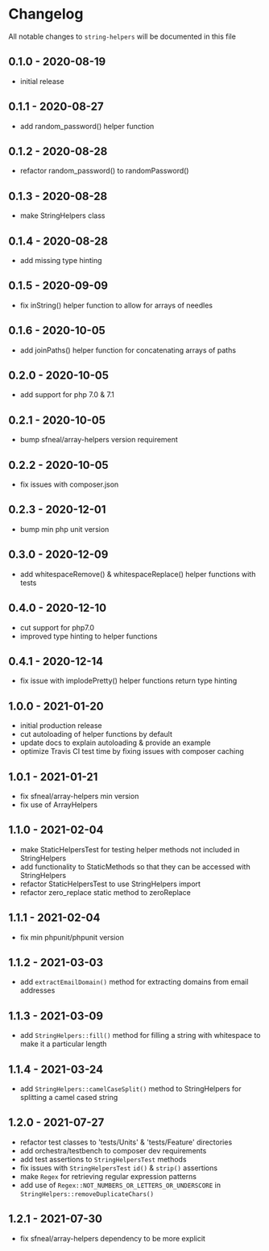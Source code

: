 # Changelog

All notable changes to `string-helpers` will be documented in this file


## 0.1.0 - 2020-08-19
- initial release


## 0.1.1 - 2020-08-27
- add random_password() helper function


## 0.1.2 - 2020-08-28
- refactor random_password() to randomPassword()


## 0.1.3 - 2020-08-28
- make StringHelpers class


## 0.1.4 - 2020-08-28
- add missing type hinting


## 0.1.5 - 2020-09-09
- fix inString() helper function to allow for arrays of needles


## 0.1.6 - 2020-10-05
- add joinPaths() helper function for concatenating arrays of paths


## 0.2.0 - 2020-10-05
- add support for php 7.0 & 7.1


## 0.2.1 - 2020-10-05
- bump sfneal/array-helpers version requirement


## 0.2.2 - 2020-10-05
- fix issues with composer.json


## 0.2.3 - 2020-12-01
- bump min php unit version


## 0.3.0 - 2020-12-09
- add whitespaceRemove() & whitespaceReplace() helper functions with tests


## 0.4.0 - 2020-12-10
- cut support for php7.0
- improved type hinting to helper functions


## 0.4.1 - 2020-12-14
- fix issue with implodePretty() helper functions return type hinting


## 1.0.0 - 2021-01-20
- initial production release
- cut autoloading of helper functions by default 
- update docs to explain autoloading & provide an example
- optimize Travis CI test time by fixing issues with composer caching


## 1.0.1 - 2021-01-21
- fix sfneal/array-helpers min version
- fix use of ArrayHelpers


## 1.1.0 - 2021-02-04
- make StaticHelpersTest for testing helper methods not included in StringHelpers
- add functionality to StaticMethods so that they can be accessed with StringHelpers
- refactor StaticHelpersTest to use StringHelpers import
- refactor zero_replace static method to zeroReplace


## 1.1.1 - 2021-02-04
- fix min phpunit/phpunit version


## 1.1.2 - 2021-03-03
- add `extractEmailDomain()` method for extracting domains from email addresses


## 1.1.3 - 2021-03-09
- add `StringHelpers::fill()` method for filling a string with whitespace to make it a particular length


## 1.1.4 - 2021-03-24
- add `StringHelpers::camelCaseSplit()` method to StringHelpers for splitting a camel cased string


## 1.2.0 - 2021-07-27
- refactor test classes to 'tests/Units' & 'tests/Feature' directories
- add orchestra/testbench to composer dev requirements
- add test assertions to `StringHelpersTest` methods
- fix issues with `StringHelpersTest` `id()` & `strip()` assertions
- make `Regex` for retrieving regular expression patterns
- add use of `Regex::NOT_NUMBERS_OR_LETTERS_OR_UNDERSCORE` in `StringHelpers::removeDuplicateChars()`


## 1.2.1 - 2021-07-30
- fix sfneal/array-helpers dependency to be more explicit
